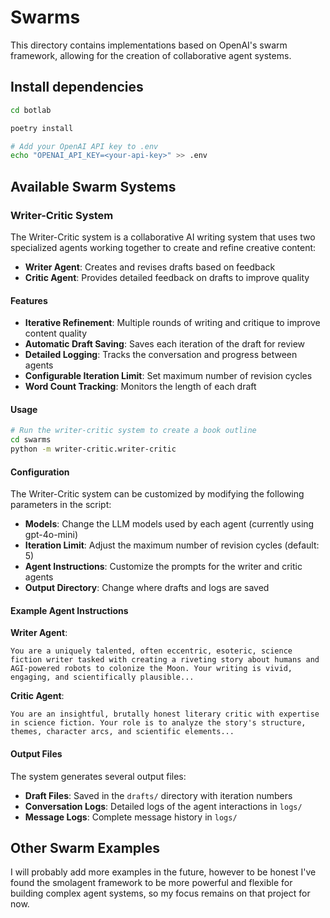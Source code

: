 # Swarms

This directory contains implementations based on OpenAI's swarm framework, allowing for the creation of collaborative agent systems.

## Install dependencies

```bash
cd botlab

poetry install

# Add your OpenAI API key to .env
echo "OPENAI_API_KEY=<your-api-key>" >> .env
```

## Available Swarm Systems

### Writer-Critic System

The Writer-Critic system is a collaborative AI writing system that uses two specialized agents working together to create and refine creative content:

- **Writer Agent**: Creates and revises drafts based on feedback
- **Critic Agent**: Provides detailed feedback on drafts to improve quality

#### Features

- **Iterative Refinement**: Multiple rounds of writing and critique to improve content quality
- **Automatic Draft Saving**: Saves each iteration of the draft for review
- **Detailed Logging**: Tracks the conversation and progress between agents
- **Configurable Iteration Limit**: Set maximum number of revision cycles
- **Word Count Tracking**: Monitors the length of each draft

#### Usage

```bash
# Run the writer-critic system to create a book outline
cd swarms
python -m writer-critic.writer-critic
```

#### Configuration

The Writer-Critic system can be customized by modifying the following parameters in the script:

- **Models**: Change the LLM models used by each agent (currently using gpt-4o-mini)
- **Iteration Limit**: Adjust the maximum number of revision cycles (default: 5)
- **Agent Instructions**: Customize the prompts for the writer and critic agents
- **Output Directory**: Change where drafts and logs are saved

#### Example Agent Instructions

**Writer Agent**:
```
You are a uniquely talented, often eccentric, esoteric, science fiction writer tasked with creating a riveting story about humans and AGI-powered robots to colonize the Moon. Your writing is vivid, engaging, and scientifically plausible...
```

**Critic Agent**:
```
You are an insightful, brutally honest literary critic with expertise in science fiction. Your role is to analyze the story's structure, themes, character arcs, and scientific elements...
```

#### Output Files

The system generates several output files:

- **Draft Files**: Saved in the `drafts/` directory with iteration numbers
- **Conversation Logs**: Detailed logs of the agent interactions in `logs/`
- **Message Logs**: Complete message history in `logs/`

## Other Swarm Examples

I will probably add more examples in the future, however to be honest I've found the smolagent framework to be more powerful and flexible for building complex agent systems, so my focus remains on that project for now.
